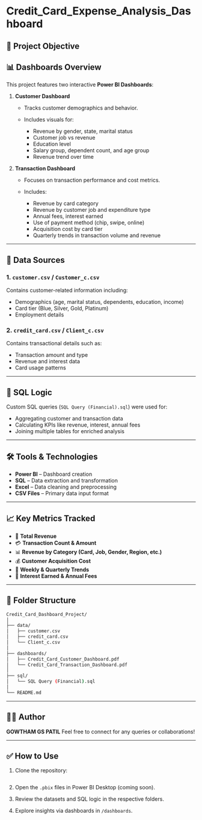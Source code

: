 # Credit_Card_Expense_Analysis_Dashboard

## 📌 Project Objective

## 📊 Dashboards Overview

This project features two interactive **Power BI Dashboards**:

1. **Customer Dashboard**

   * Tracks customer demographics and behavior.
   * Includes visuals for:

     * Revenue by gender, state, marital status
     * Customer job vs revenue
     * Education level
     * Salary group, dependent count, and age group
     * Revenue trend over time

2. **Transaction Dashboard**

   * Focuses on transaction performance and cost metrics.
   * Includes:

     * Revenue by card category
     * Revenue by customer job and expenditure type
     * Annual fees, interest earned
     * Use of payment method (chip, swipe, online)
     * Acquisition cost by card tier
     * Quarterly trends in transaction volume and revenue

---

## 🧩 Data Sources

### 1. `customer.csv` / `Customer_c.csv`

Contains customer-related information including:

* Demographics (age, marital status, dependents, education, income)
* Card tier (Blue, Silver, Gold, Platinum)
* Employment details

### 2. `credit_card.csv` / `Client_c.csv`

Contains transactional details such as:

* Transaction amount and type
* Revenue and interest data
* Card usage patterns

---

## 🧪 SQL Logic

Custom SQL queries (`SQL Query (Financial).sql`) were used for:

* Aggregating customer and transaction data
* Calculating KPIs like revenue, interest, annual fees
* Joining multiple tables for enriched analysis

---

## 🛠 Tools & Technologies

* **Power BI** – Dashboard creation
* **SQL** – Data extraction and transformation
* **Excel** – Data cleaning and preprocessing
* **CSV Files** – Primary data input format

---

## 📈 Key Metrics Tracked

* 🧮 **Total Revenue**
* 💳 **Transaction Count & Amount**
* 📊 **Revenue by Category (Card, Job, Gender, Region, etc.)**
* 💰 **Customer Acquisition Cost**
* 📆 **Weekly & Quarterly Trends**
* 📎 **Interest Earned & Annual Fees**

---

## 📂 Folder Structure

```bash
Credit_Card_Dashboard_Project/
│
├── data/
│   ├── customer.csv
│   ├── credit_card.csv
│   └── Client_c.csv
│
├── dashboards/
│   ├── Credit_Card_Customer_Dashboard.pdf
│   └── Credit_Card_Transaction_Dashboard.pdf
│
├── sql/
│   └── SQL Query (Financial).sql
│
└── README.md
```

---

## 👨‍💼 Author

**GOWTHAM GS PATIL**
Feel free to connect for any queries or collaborations!

---

## ✅ How to Use

1. Clone the repository:

   ```bash
   
   ```
2. Open the `.pbix` files in Power BI Desktop (coming soon).
3. Review the datasets and SQL logic in the respective folders.
4. Explore insights via dashboards in `/dashboards`.


